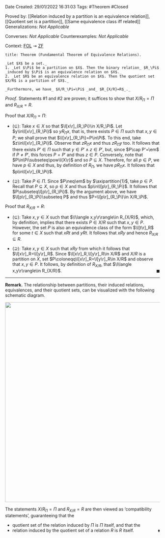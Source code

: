 <br />
<br />

Date Created: 29/01/2022 16:31:03
Tags: #Theorem #Closed 

Proved by: [[Relation induced by a partition is an equivalence relation]], [[Quotient set is a partition]], [[Same equivalence class iff related]]
Generalizations: _Not Applicable_

Converses: _Not Applicable_
Counterexamples: _Not Applicable_

Context: [$\textrm{FOL}$](obsidian://open?file=First%20Order%20Logic)$\,\,\rightsquigarrow\,\,$[$\textrm{ZF}$](obsidian://open?file=Zermelo-Fraenkel%20Set%20Theory)

``` ad-Theorem
title: Theorem (Fundamental Theorem of Equivalence Relations).

_Let $X$ be a set._
1. _Let $\Pi$ be a partition on $X$. Then the binary relation_ $R_\Pi$ _induced by $\Pi$ is an equivalence relation on $X$._
2. _Let $R$ be an equivalence relation on $X$. Then the quotient set $X/R$ is a partition of $X$._

_Furthermore, we have_ $X/R_\Pi=\Pi$ _and_ $R_{X/R}=R$_._

```

_Proof_. Statements $\#1$ and $\#2$ are proven; it suffices to show that $X/R_\Pi=\Pi$ and $R_{X/R}=R$.

Proof that $X/R_\Pi=\Pi$:
* ($\subseteq$): Take $x\in X$ so that $\l[x\r]_{R_\Pi}\in X/R_\Pi$. Let $y\in\l[x\r]_{R_\Pi}$ so $yR_\Pi x$, that is, there exists $P\in\Pi$ such that $x,y\in P$; we shall prove that $\l[x\r]_{R_\Pi}=P\in\Pi$. To this end, take $z\in\l[x\r]_{R_\Pi}$. Observe that $zR_\Pi x$ and thus $zR_\Pi y$ too. It follows that there exists $P'\in\Pi$ such that $y\in P'\land z\in P'$, but, since $P\cap P'=\em$ if $P\neq P'$, this forces $P=P'$ and thus $z\in P$. Conversely, note that $P\in\Pi\subseteq\pow\l(X\r)$ and so $P\subseteq X$. Therefore, for all $p\in P$, we have $p\in X$ and thus, by definition of $R_\Pi$, we have $pR_\Pi x$. It follows that $p\in\l[x\r]_{R_\Pi}$.

* ($\supseteq$): Take $P\in\Pi$. Since $P\neq\em$ by $\axipartition{1}$, take $p\in P$. Recall that $P\subseteq X$, so $p\in X$ and thus $p\in\l[p\r]_{R_\Pi}$. It follows that $P\subseteq\l[p\r]_{R_\Pi}$. By the argument above, we have $\l[p\r]_{R_\Pi}\subseteq P$ and thus $P=\l[p\r]_{R_\Pi}\in X/R_\Pi$.

Proof that $R_{X/R}=R$:
* ($\subseteq$): Take $x,y\in X$ such that $\l\langle x,y\r\rangle\in R_{X/R}$, which, by definition, implies that there exists $P\in X/R$ such that $x,y\in P$. However, the set $P$ is also an equivalence class of the form $\l[t\r]_R$ for some $t\in X$ such that $xRt$ and $yRt$. It follows that $xRy$ and hence $R_{X/R}\subseteq R$.

* ($\supseteq$): Take $x,y\in X$ such that $xRy$ from which it follows that $\l[x\r]_R=\l[y\r]_R$. Since $\l[x\r]_R,\l[y\r]_R\in X/R$ and $X/R$ is a partition on $X$, set $P\coloneqq\l[x\r]_R=\l[y\r]_R\in X/R$ and observe that $x,y\in P$. It follows, by definition of $R_{X/R}$, that $\l\langle x,y\r\rangle\in R_{X/R}$.<span style="float:right;">$\blacksquare$</span>

---

**Remark.** The relationship between partitions, their induced relations, equivalences, and their quotient sets, can be visualized with the following schematic diagram.

<center><img src="https://raw.githubusercontent.com/zhaoshenzhai/MathWiki/master/Images/09-02-2022_222004/image.svg", width=650></center>

The statements $X/R_\Pi=\Pi$ and $R_{X/R}=R$ are then viewed as $\textrm{`}$compatibility statements$\textrm{'}$, guaranteeing that the
* quotient set of the relation induced by $\Pi$ is $\Pi$ itself, and that the
* relation induced by the quotient set of a relation $R$ is $R$ itself.<span style="float:right;">$\blacklozenge$</span>
